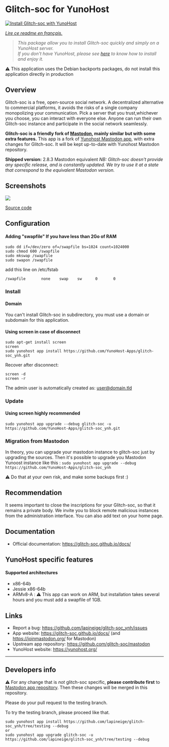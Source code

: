 # Glitch-soc for YunoHost
  
[![Install Glitch-soc with YunoHost](https://install-app.yunohost.org/install-with-yunohost.png)](https://install-app.yunohost.org/?app=glitch-soc)

*[Lire ce readme en français.](./README_fr.md)*

> *This package allow you to install Glitch-soc quickly and simply on a YunoHost server.  
If you don't have YunoHost, please see [here](https://yunohost.org/#/install) to know how to install and enjoy it.*

:warning: This application uses the Debian backports packages, do not install this application directly in production

## Overview
Glitch-soc is a free, open-source social network. A decentralized alternative to commercial platforms, it avoids the risks of a single company monopolizing your communication. Pick a server that you trust,whichever you choose, you can interact with everyone else. Anyone can run their own Glitch-soc instance and participate in the social network seamlessly.

**Glitch-soc is a friendly fork of [Mastodon](https://joinmastodon.org/), mainly similar but with some extra features.**
This app is a fork of [Yunohost Mastodon app](https://github.com/YunoHost-Apps/mastodon_ynh), with extra changes for Glitch-soc. It will be kept up-to-date with Yunohost Mastodon repository.

**Shipped version:** 2.8.3 Mastodon equivalent
*NB: Glitch-soc doesn't provide any specific release, and is constantly updated. We try to use it at a state that correspond to the equivalent Mastodon version.*

## Screenshots

![](https://framalibre.org/sites/default/files/mastodon.png)

[Source code](https://github.com/glitch-soc/mastodon/)

## Configuration

#### Adding "swapfile" If you have less than 2Go of RAM
```
sudo dd if=/dev/zero of=/swapfile bs=1024 count=1024000
sudo chmod 600 /swapfile
sudo mkswap /swapfile
sudo swapon /swapfile
```
add this line on /etc/fstab
```
/swapfile       none    swap    sw      0       0
```

### Install

#### Domain

You can't install Glitch-soc in subdirectory, you must use a domain or subdomain for this application.

#### Using __screen__ in case of disconnect
```
sudo apt-get install screen
screen
sudo yunohost app install https://github.com/YunoHost-Apps/glitch-soc_ynh.git
```
Recover after disconnect:
```
screen -d
screen -r
```
The admin user is automatically created as: user@domain.tld

### Update
#### Using __screen__ highly recommended

`sudo yunohost app upgrade --debug glitch-soc -u https://github.com/YunoHost-Apps/glitch-soc_ynh.git`

### Migration from Mastodon

In theory, you can upgrade your mastodon instance to glitch-soc just by upgrading the sources. Then it's possible to upgrade you Mastodon Yunoost instance like this :
`sudo yunohost app upgrade --debug https://github.com/YunoHost-Apps/glitch-soc_ynh`

:warning: Do that at your own risk, and make some backups first :)

## Recommendation

It seems important to close the inscriptions for your Glitch-soc, so that it remains a private body. We invite you to block remote malicious instances from the administration interface. You can also add text on your home page.

## Documentation

 * Official documentation: https://glitch-soc.github.io/docs/

## YunoHost specific features

#### Supported architectures

* x86-64b
* Jessie x86-64b
* ARMv8-A : :warning: This app can work on ARM, but installation takes several hours and you must add a swapfile of 1GB.


## Links

 * Report a bug: https://github.com/lapineige/glitch-soc_ynh/issues
 * App website: https://glitch-soc.github.io/docs/ (and https://joinmastodon.org/ for Mastodon)
 * Upstream app repository: https://github.com/glitch-soc/mastodon
 * YunoHost website: https://yunohost.org/

---

Developers info
----------------

:warning: For any change that is *not* glitch-soc specific, **please contribute first** to [Mastodon app repository](https://github.com/YunoHost-Apps/mastodon_ynh). Then these changes will be merged in this repository.

Please do your pull request to the testing branch.

To try the testing branch, please proceed like that.
```
sudo yunohost app install https://github.com/lapineige/glitch-soc_ynh/tree/testing --debug
or
sudo yunohost app upgrade glitch-soc -u https://github.com/lapineige/glitch-soc_ynh/tree/testing --debug
```
